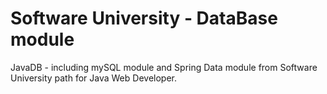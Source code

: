 # Software University - DataBase module
JavaDB - including mySQL module and Spring Data module from Software University path for Java Web Developer.
